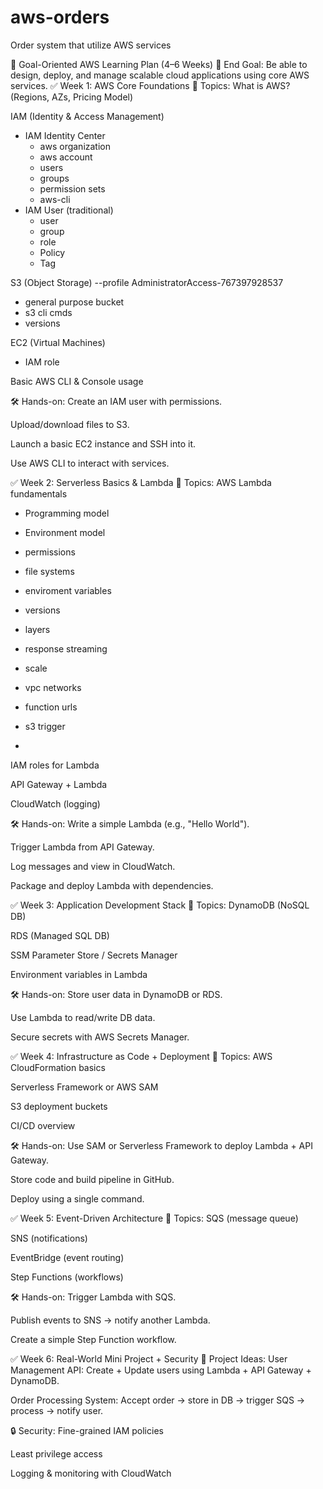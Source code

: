 # aws-orders
Order system that utilize AWS services 


🧭 Goal-Oriented AWS Learning Plan (4–6 Weeks)
🎯 End Goal: Be able to design, deploy, and manage scalable cloud applications using core AWS services.
✅ Week 1: AWS Core Foundations
🔸 Topics:
What is AWS? (Regions, AZs, Pricing Model)

IAM (Identity & Access Management)
- IAM Identity Center
  - aws organization
  - aws account
  - users
  - groups
  - permission sets
  - aws-cli
- IAM User (traditional)
  - user
  - group
  - role
  - Policy
  - Tag

S3 (Object Storage)
--profile AdministratorAccess-767397928537
  - general purpose bucket
  - s3 cli cmds
  - versions

EC2 (Virtual Machines)
  - IAM role


Basic AWS CLI & Console usage

🛠️ Hands-on:
Create an IAM user with permissions.

Upload/download files to S3.

Launch a basic EC2 instance and SSH into it.

Use AWS CLI to interact with services.

✅ Week 2: Serverless Basics & Lambda
🔸 Topics:
AWS Lambda fundamentals
  - Programming model
  - Environment model
  - permissions
  - file systems
  - enviroment variables
  - versions
  - layers
  - response streaming
  - scale
  - vpc networks
  - function urls

  - s3 trigger
  - 
  

IAM roles for Lambda

API Gateway + Lambda

CloudWatch (logging)

🛠️ Hands-on:
Write a simple Lambda (e.g., "Hello World").

Trigger Lambda from API Gateway.

Log messages and view in CloudWatch.

Package and deploy Lambda with dependencies.

✅ Week 3: Application Development Stack
🔸 Topics:
DynamoDB (NoSQL DB)

RDS (Managed SQL DB)

SSM Parameter Store / Secrets Manager

Environment variables in Lambda

🛠️ Hands-on:
Store user data in DynamoDB or RDS.

Use Lambda to read/write DB data.

Secure secrets with AWS Secrets Manager.

✅ Week 4: Infrastructure as Code + Deployment
🔸 Topics:
AWS CloudFormation basics

Serverless Framework or AWS SAM

S3 deployment buckets

CI/CD overview

🛠️ Hands-on:
Use SAM or Serverless Framework to deploy Lambda + API Gateway.

Store code and build pipeline in GitHub.

Deploy using a single command.

✅ Week 5: Event-Driven Architecture
🔸 Topics:
SQS (message queue)

SNS (notifications)

EventBridge (event routing)

Step Functions (workflows)

🛠️ Hands-on:
Trigger Lambda with SQS.

Publish events to SNS → notify another Lambda.

Create a simple Step Function workflow.

✅ Week 6: Real-World Mini Project + Security
🔸 Project Ideas:
User Management API: Create + Update users using Lambda + API Gateway + DynamoDB.

Order Processing System: Accept order → store in DB → trigger SQS → process → notify user.

🔒 Security:
Fine-grained IAM policies

Least privilege access

Logging & monitoring with CloudWatch

